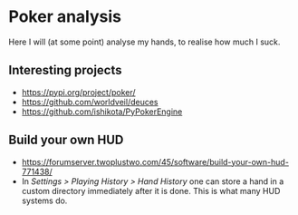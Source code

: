 # Poker analysis
Here I will (at some point) analyse my hands, to realise how much I suck.

## Interesting projects
* https://pypi.org/project/poker/
* https://github.com/worldveil/deuces
* https://github.com/ishikota/PyPokerEngine

## Build your own HUD
* https://forumserver.twoplustwo.com/45/software/build-your-own-hud-771438/
* In *Settings > Playing History > Hand History* one can store a hand in a
custom directory immediately after it is done. This is what many HUD systems do.
